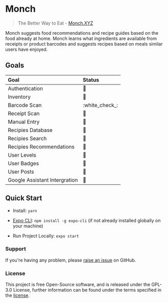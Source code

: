 
# Monch
>The Better Way to Eat - [Monch.XYZ](https://monch.XYZ)

Monch suggests food recommendations and recipe guides based on the food already at home. Monch learns what ingredients are available from receipts or product barcodes and suggests recipes based on meals similar users have enjoyed.


## Goals

Goal | Status
:------------ | :------------ |
Authentication | :black_square_button:
Inventory | :black_square_button:
Barcode Scan | :white_check_:
Receipt Scan | :black_square_button:
Manual Entry | :black_square_button:
Recipies Database | :black_square_button:
Recipies Search | :black_square_button:
Recipies  Recommendations | :black_square_button:
User Levels | :black_square_button:
User Badges | :black_square_button:
User Posts | :black_square_button:
Google Assistant Intergration | :black_square_button:


## Quick Start

- Install: `yarn`

- [Expo CLI](https://docs.expo.io/versions/latest/workflow/expo-cli/): `npm install -g expo-cli` (if not already installed globally on your machine)

- Run Project Locally: `expo start`






### Support

If you're having any problem, please [raise an issue](https://github.com/MrTimcakes/Monch-Native/issues/new) on GitHub.






### License

This project is free Open-Source software, and is released under the GPL-3.0 License, further information can be found under the terms specified in the [license](https://github.com/MrTimcakes/Monch-Native/blob/master/LICENSE).
